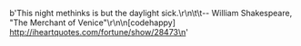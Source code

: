 b'This night methinks is but the daylight sick.\r\n\t\t-- William Shakespeare, &quot;The Merchant of Venice&quot;\r\n\n[codehappy] http://iheartquotes.com/fortune/show/28473\n'